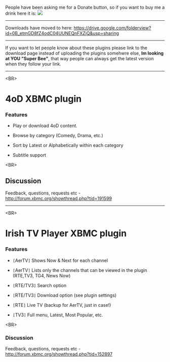 People have been asking me for a Donate button, so if you want to buy me a drink here it is: [![](https://www.paypalobjects.com/en_US/i/btn/btn_donate_SM.gif)](https://www.paypal.com/cgi-bin/webscr?cmd=_donations&business=NWZ6CBQA8QCS2&lc=IE&item_name=Mossy&currency_code=EUR&bn=PP%2dDonationsBF%3abtn_donate_SM%2egif%3aNonHosted)


---

Downloads have moved to here: https://drive.google.com/folderview?id=0B_etmGD8fZ4odC04UUNEQnFXZjQ&usp=sharing

---

If you  want to let people know about these plugins please link to the download page instead of uploading the plugins somehwre else, **Im looking at YOU "Super Bee"**, that way people can always get the latest version when they follow your link.


---



&lt;BR&gt;


# 4oD XBMC plugin #

### Features ###
  * Play or download 4oD content.

  * Browse by category (Comedy, Drama, etc.)

  * Sort by Latest or Alphabetically within each category

  * Subtitle support


&lt;BR&gt;



## Discussion ##
Feedback, questions, requests etc - http://forum.xbmc.org/showthread.php?tid=191599

---




&lt;BR&gt;


# Irish TV Player XBMC plugin #

### Features ###
  * `[`AerTV`]` Shows Now & Next for each channel
  * `[`AerTV`]` Lists only the channels that can be viewed in the plugin (RTE,TV3, TG4, News Now)

  * `[`RTE/TV3`]` Search option
  * `[`RTE/TV3`]` Download option (see plugin settings)
  * `[`RTE`]` Live TV (backup for AerTV, just in case!)
  * `[`TV3`]` Full menu, Latest, Most Popular, etc.


&lt;BR&gt;



### Discussion ###
Feedback, questions, requests etc - http://forum.xbmc.org/showthread.php?tid=152897